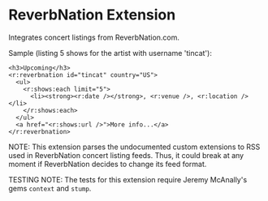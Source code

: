 ReverbNation Extension
======================

Integrates concert listings from ReverbNation.com.

Sample (listing 5 shows for the artist with username 'tincat'):

    <h3>Upcoming</h3>
    <r:reverbnation id="tincat" country="US">
      <ul>
        <r:shows:each limit="5">
          <li><strong><r:date /></strong>, <r:venue />, <r:location /></li>
        </r:shows:each>
      </ul>
      <a href="<r:shows:url />">More info...</a>
    </r:reverbnation>

NOTE: This extension parses the undocumented custom extensions to RSS
used in ReverbNation concert listing feeds. Thus, it could break at
any moment if ReverbNation decides to change its feed format.

TESTING NOTE: The tests for this extension require Jeremy McAnally's
gems `context` and `stump`.
